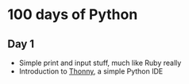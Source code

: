 # 100 days of Python

## Day 1

- Simple print and input stuff, much like Ruby really
- Introduction to [Thonny](https://thonny.org/), a simple Python IDE
